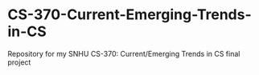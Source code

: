 # CS-370-Current-Emerging-Trends-in-CS
Repository for my SNHU CS-370: Current/Emerging Trends in CS final project
